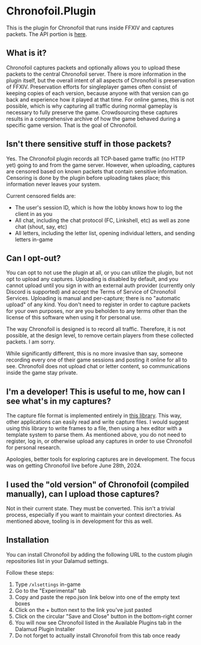 # Chronofoil.Plugin

This is the plugin for Chronofoil that runs inside FFXIV and captures packets.
The API portion is [here](https://github.com/ProjectChronofoil/Chronofoil.Web).

## What is it?

Chronofoil captures packets and optionally allows you to upload these packets to the central Chronofoil server.
There is more information in the plugin itself, but the overall intent of all aspects of Chronofoil is preservation
of FFXIV. Preservation efforts for singleplayer games often consist of keeping copies of each version, because anyone
with that version can go back and experience how it played at that time. For online games, this is not possible, which
is why capturing all traffic during normal gameplay is necessary to fully preserve the game. Crowdsourcing these
captures results in a comprehensive archive of how the game behaved during a specific game version. That is the
goal of Chronofoil.

## Isn't there sensitive stuff in those packets?

Yes. The Chronofoil plugin records all TCP-based game traffic (no HTTP yet) going to and from the game server. However,
when uploading, captures are censored based on known packets that contain sensitive information. Censoring is done by the plugin
before uploading takes place; this information never leaves your system.

Current censored fields are:
- The user's session ID, which is how the lobby knows how to log the client in as you
- All chat, including the chat protocol (FC, Linkshell, etc) as well as zone chat (shout, say, etc)
- All letters, including the letter list, opening individual letters, and sending letters in-game

## Can I opt-out?

You can opt to not use the plugin at all, or you can utilize the plugin, but not opt to upload any captures. Uploading
is disabled by default, and you cannot upload until you sign in with an external auth provider (currently only Discord is supported)
and accept the Terms of Service of Chronofoil Services. Uploading is manual and per-capture; there is no "automatic upload" of any kind.
You don't need to register in order to capture packets for your own purposes, nor are you beholden to any terms other than the license
of this software when using it for personal use.

The way Chronofoil is designed is to record all traffic. Therefore, it is not possible, at the design level, to remove certain
players from these collected packets. I am sorry.

While significantly different, this is no more invasive than say, someone recording every one of their game sessions and posting it 
online for all to see. Chronofoil does not upload chat or letter content, so communications inside the game stay private.

## I'm a developer! This is useful to me, how can I see what's in my captures?

The capture file format is implemented entirely in [this library](https://github.com/ProjectChronofoil/Chronofoil.CaptureFile). This way,
other applications can easily read and write capture files. I would suggest using this library to write frames to a file,
then using a hex editor with a template system to parse them. As mentioned above, you do not need to register, log in, or otherwise
upload any captures in order to use Chronofoil for personal research.

Apologies, better tools for exploring captures are in development. The focus was on getting Chronofoil live before June 28th, 2024.

## I used the "old version" of Chronofoil (compiled manually), can I upload those captures?

Not in their current state. They must be converted. This isn't a trivial process, especially if you want to maintain your context directories.
As mentioned above, tooling is in development for this as well.

## Installation
You can install Chronofoil by adding the following URL to the custom plugin repositories list in your Dalamud settings.

Follow these steps:

1. Type `/xlsettings` in-game
2. Go to the "Experimental" tab
3. Copy and paste the repo.json link below into one of the empty text boxes
4. Click on the + button next to the link you've just pasted
5. Click on the circular "Save and Close" button in the bottom-right corner
6. You will now see Chronofoil listed in the Available Plugins tab in the Dalamud Plugin Installer
7. Do not forget to actually install Chronofoil from this tab once ready
